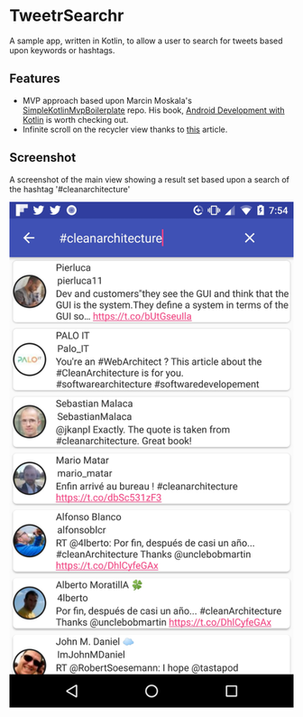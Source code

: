 # TweetrSearchr

A sample app, written in Kotlin, to allow a user to search for tweets based upon keywords or hashtags.


## Features

- MVP approach based upon Marcin Moskala's [SimpleKotlinMvpBoilerplate](https://github.com/MarcinMoskala/SimpleKotlinMvpBoilerplate) repo. His book, [Android Development with Kotlin](https://www.amazon.com/Android-Development-Kotlin-Marcin-Moskala/dp/1787123685) is worth checking out.
- Infinite scroll on the recycler view thanks to [this](https://guides.codepath.com/android/Endless-Scrolling-with-AdapterViews-and-RecyclerView) article.


## Screenshot

A screenshot of the main view showing a result set based upon a search of the hashtag '#cleanarchitecture'

![Screenshot](https://github.com/phillyger/TweetrSearchr/blob/master/screenshot-tweetrsearchr.jpg "Screenshot")

